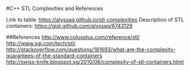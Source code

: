 #C++ STL Complexities and References

Link to table: https://alyssaq.github.io/stl-complexities
Description of STL containers: https://gist.github.com/alyssaq/6743129

##References
http://www.cplusplus.com/reference/stl/    
http://www.sgi.com/tech/stl/   
http://stackoverflow.com/questions/181693/what-are-the-complexity-guarantees-of-the-standard-containers    
http://swiss-knife.blogspot.sg/2010/06/complexity-of-stl-containers.html   
